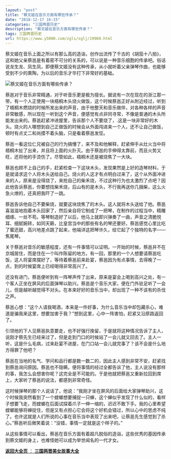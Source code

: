 ```yaml
---
layout: "post"
title: "蔡文姬在音乐方面有哪些传承？"
date: "2018-12-17 16:15"
categories: "三国两晋历史"
description: "蔡文姬在音乐方面有哪些传承？"
tags: 三国两晋历史
url: https://www.y5000.com/zgls/sglj/19960.html
---
```






蔡文姬在音乐上面之所以有那么高的造诣，创作出流传了千古的《胡笳十八拍》，这和她父亲蔡邕是有着密不可分的关系的，可以说是一种音乐细胞的传承吧。俗话说龙生龙、凤生凤，即便蔡文姬没有这种传承，从小就听着父亲弹琴作曲，也能够受到不少的熏陶，为以后的音乐才华打下非常好的基础。

![蔡文姬在音乐方面有哪些传承？](/uploads/allimg/170427/6-1F42G43954X2.JPG)

蔡邕对于音乐非常精通，对于听音乐更是极为擅长。据说有一次在现在的浙江那一带，有一个人正使用一块梧桐木头烧火做饭，这个时候蔡邕正好从附近经过，听到了梧桐木燃烧的时候所发出来的声音，由于他整天和音乐做伴，对各种各样的声音非常敏感，所以现在一听到这个声音，便感觉有点非同寻常，不像是普通的木头所能发出来的。蔡邕赶紧冲进屋里，告诉那个人不要烧了，.这是一块非常好的木头。烧火的人哪想到自己正做饭的时候会从外面闯进来一个人，还不让自己做饭，顿时有点丈二和尚摸不着头脑，只是看着蔡邕发怔。

蔡邕一看这位仁兄被自己的行为搞懵了，来不及和他解释，赶紧伸手从灶火当中将梧桐木扯了出来，并且将上面的火扑灭。由于蔡邕的手伸得太靠前，而且火势又旺，还将他的手烫伤了。尽管如此，梧桐木还是被烧焦了一大块。

蔡邕也顾不上自己的手，赶紧检查一下这块木头，发现果然是上好的造琴材料，于是就请求这个人将木头送给自己。烧火的人这才有点明白过来了，这个从外面冲进来的人，原来是没得烧了，来抢自己的柴禾烧，不过这种行为也太激烈了点吧？因此他告诉蔡邕，你要想找柴禾烧，后山有的是木头，不行我再送你几捆柴，这么火急火燎的，还真把我吓了一跳。

蔡邕告诉他自己不要柴烧，就要这块烧焦了的木头。这人就将木头送给了他。蔡邕喜滋滋地抱着木头回家了，然后亲自将它制成了一把琴，在制作的过程当中，精雕细琢、一丝不苟。等琴制造好了以后，他马上就即兴弹奏了一曲，声音之清脆悦耳、细腻婉转，如同天籁，比皇宫当中的那些有名的琴还要好。蔡邕感觉心里比吃了蜜还甜，高兴地差点跳了起来，他端详这把琴许久，给它起了个独特的名字——焦尾琴。

关于蔡邕对音乐的敏感程度，还有一件事情可以证明。一开始的时候，蔡邕并不在京城居住，而是住在一个叫作陈留的地方。有一回，那里的一个人想要请蔡邕吃饭，这人将宴席摆好了，等待着蔡邕前来赴宴，蔡邕因为有点事情，去得晚了一点，到的时候宴席上已经喝得非常高兴了。

还没有进门，蔡邕便听到有一阵琴声传了出来，原来是宴会上喝到高兴之处，有一个客人正坐在屏风的后面弹琴以助兴。蔡邕是个音乐大家，便在门外驻足听了一会儿，但是越听越觉得不对头。在本来好好的音乐当中，却出现了一种不该有的杀伐之声。

蔡邕心想：“这个人请我喝酒，本来是一件好事，为什么音乐当中却包藏杀心，难道是骗我来这里，想要加害于我？”想到这里，心中一阵害怕，赶紧又沿原路返回了。

引领他的下人见蔡邕执意要走，也不好强行挽留，于是就将这种情况告诉了主人，说刚才蔡先生已经来过了，但是走到门口的时候站了一会儿就又回去了。主人一听，这是什么毛病，过来赴宴不进屋，在门口站一会儿就完事了？该不会是什么地方得罪了他吧？

蔡邕在当地的名气、学问和品行都是数一数二的，因此主人感到非常不安，赶紧找到蔡邕询问原因。蔡邕也不隐瞒，便将事情的经过全都告诉了他，主人说没有那样的事，我怎么会想害你呢？这完全是不可能的。于是他就把蔡邕又重新拉回到席上，大家听了蔡邕的说法，都感到非常奇怪。

这时候弹琴的那个人说话了，他说：“我刚才坐在屏风的后面给大家弹琴助兴，这个时候我突然看到了一个螳螂想要捕捉一只蝉，这个蝉似乎发现了什么似的，看样子想要飞走，而螳螂在后面试探着爪子一伸一缩的，迟迟不敢下手。我的心里希望螳螂能够将蝉捉住，但是又有点担心它会将这个好机会错过，所以心中的思虑不纯了。也许这就是人们所说的心事在音乐当中表现了出来吧，让蔡邕先生感觉到了杀心。”蔡邕听后微笑着说：“没错，事情一定就是这个样子的。”

从这些事情可以看出，蔡邕在音乐方面有着超凡脱俗的造诣，这些优秀的基因传承到蔡文姬的身上，也难怪她可以成为举世闻名的一代才女。

[**返回大全页** ： **三国两晋美女故事大全**](https://www.y5000.com/zgls/sglj/19752.html)
